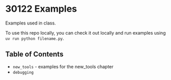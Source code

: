 # 30122 Examples

Examples used in class.

To use this repo locally, you can check it out locally and run examples using `uv run python filename.py`.

## Table of Contents

- `new_tools` - examples for the new_tools chapter
- `debugging`
